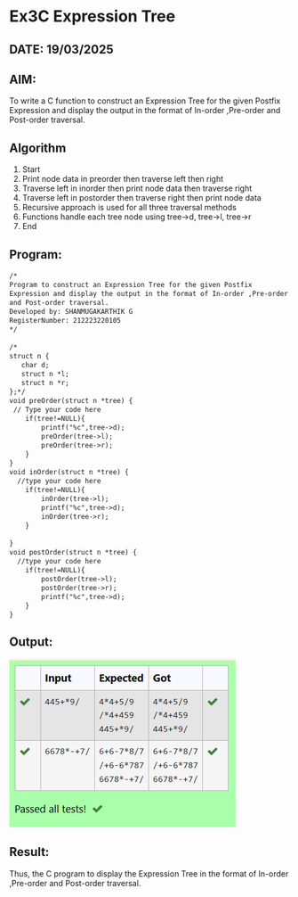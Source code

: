 # Ex3C Expression Tree
## DATE: 19/03/2025
## AIM:
To write a C function to construct an Expression Tree for the given Postfix Expression and display the output in the format of In-order ,Pre-order and Post-order traversal.

## Algorithm
1. Start 
2. Print node data in preorder then traverse left then right 
3. Traverse left in inorder then print node data then traverse right 
4. Traverse left in postorder then traverse right then print node data 
5. Recursive approach is used for all three traversal methods 
6. Functions handle each tree node using tree->d, tree->l, tree->r 
7. End    

## Program:
```
/*
Program to construct an Expression Tree for the given Postfix Expression and display the output in the format of In-order ,Pre-order and Post-order traversal.
Developed by: SHANMUGAKARTHIK G
RegisterNumber: 212223220105   
*/

/*
struct n {
   char d;
   struct n *l;
   struct n *r;
};*/
void preOrder(struct n *tree) {
 // Type your code here
    if(tree!=NULL){
        printf("%c",tree->d);
        preOrder(tree->l);
        preOrder(tree->r);
    }
}
void inOrder(struct n *tree) {
  //type your code here
    if(tree!=NULL){
        inOrder(tree->l);
        printf("%c",tree->d);
        inOrder(tree->r);
    }
   
}
void postOrder(struct n *tree) {
  //type your code here 
    if(tree!=NULL){
        postOrder(tree->l);
        postOrder(tree->r);
        printf("%c",tree->d);
    }
}
```

## Output:
![alt text](<Screenshot 2025-04-25 143007.png>)
## Result:
Thus, the C program to display the Expression Tree in the format of In-order ,Pre-order and Post-order traversal.

